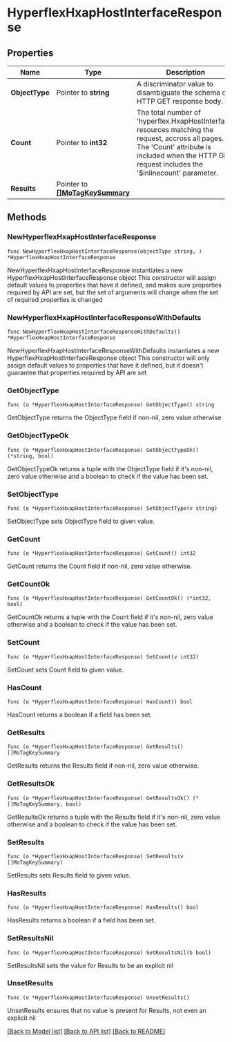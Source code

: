 # HyperflexHxapHostInterfaceResponse

## Properties

Name | Type | Description | Notes
------------ | ------------- | ------------- | -------------
**ObjectType** | Pointer to **string** | A discriminator value to disambiguate the schema of a HTTP GET response body. | 
**Count** | Pointer to **int32** | The total number of &#39;hyperflex.HxapHostInterface&#39; resources matching the request, accross all pages. The &#39;Count&#39; attribute is included when the HTTP GET request includes the &#39;$inlinecount&#39; parameter. | [optional] 
**Results** | Pointer to [**[]MoTagKeySummary**](MoTagKeySummary.md) |  | [optional] 

## Methods

### NewHyperflexHxapHostInterfaceResponse

`func NewHyperflexHxapHostInterfaceResponse(objectType string, ) *HyperflexHxapHostInterfaceResponse`

NewHyperflexHxapHostInterfaceResponse instantiates a new HyperflexHxapHostInterfaceResponse object
This constructor will assign default values to properties that have it defined,
and makes sure properties required by API are set, but the set of arguments
will change when the set of required properties is changed

### NewHyperflexHxapHostInterfaceResponseWithDefaults

`func NewHyperflexHxapHostInterfaceResponseWithDefaults() *HyperflexHxapHostInterfaceResponse`

NewHyperflexHxapHostInterfaceResponseWithDefaults instantiates a new HyperflexHxapHostInterfaceResponse object
This constructor will only assign default values to properties that have it defined,
but it doesn't guarantee that properties required by API are set

### GetObjectType

`func (o *HyperflexHxapHostInterfaceResponse) GetObjectType() string`

GetObjectType returns the ObjectType field if non-nil, zero value otherwise.

### GetObjectTypeOk

`func (o *HyperflexHxapHostInterfaceResponse) GetObjectTypeOk() (*string, bool)`

GetObjectTypeOk returns a tuple with the ObjectType field if it's non-nil, zero value otherwise
and a boolean to check if the value has been set.

### SetObjectType

`func (o *HyperflexHxapHostInterfaceResponse) SetObjectType(v string)`

SetObjectType sets ObjectType field to given value.


### GetCount

`func (o *HyperflexHxapHostInterfaceResponse) GetCount() int32`

GetCount returns the Count field if non-nil, zero value otherwise.

### GetCountOk

`func (o *HyperflexHxapHostInterfaceResponse) GetCountOk() (*int32, bool)`

GetCountOk returns a tuple with the Count field if it's non-nil, zero value otherwise
and a boolean to check if the value has been set.

### SetCount

`func (o *HyperflexHxapHostInterfaceResponse) SetCount(v int32)`

SetCount sets Count field to given value.

### HasCount

`func (o *HyperflexHxapHostInterfaceResponse) HasCount() bool`

HasCount returns a boolean if a field has been set.

### GetResults

`func (o *HyperflexHxapHostInterfaceResponse) GetResults() []MoTagKeySummary`

GetResults returns the Results field if non-nil, zero value otherwise.

### GetResultsOk

`func (o *HyperflexHxapHostInterfaceResponse) GetResultsOk() (*[]MoTagKeySummary, bool)`

GetResultsOk returns a tuple with the Results field if it's non-nil, zero value otherwise
and a boolean to check if the value has been set.

### SetResults

`func (o *HyperflexHxapHostInterfaceResponse) SetResults(v []MoTagKeySummary)`

SetResults sets Results field to given value.

### HasResults

`func (o *HyperflexHxapHostInterfaceResponse) HasResults() bool`

HasResults returns a boolean if a field has been set.

### SetResultsNil

`func (o *HyperflexHxapHostInterfaceResponse) SetResultsNil(b bool)`

 SetResultsNil sets the value for Results to be an explicit nil

### UnsetResults
`func (o *HyperflexHxapHostInterfaceResponse) UnsetResults()`

UnsetResults ensures that no value is present for Results, not even an explicit nil

[[Back to Model list]](../README.md#documentation-for-models) [[Back to API list]](../README.md#documentation-for-api-endpoints) [[Back to README]](../README.md)



